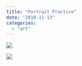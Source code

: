 ```yaml
---
title: "Portrait Practice"
date: "2018-11-13"
categories: 
  - "art"
---
```


![](/wp-content/uploads/2018/11/jora11122018-_compressed.jpg)

![](/wp-content/uploads/2018/11/grisha11122018.jpg)
